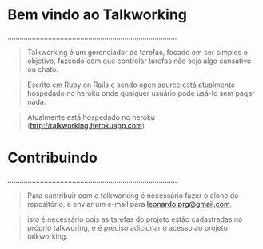 Bem vindo ao Talkworking
========================
....................................................................................

>Talkworking é um gerenciador de tarefas, focado em ser simples e objetivo, fazendo com que controlar tarefas não seja algo cansativo ou chato.

>Escrito em Ruby on Rails e sendo open source está atualmente hospedado no heroku onde qualquer usuário pode usá-lo sem pagar nada.

> Atualmente está hospedado no heroku (http://talkworking.herokuapp.com) 
 

Contribuindo
============
....................................................................................

> Para contribuir com o talkworking é necessário fazer o clone do repositório, e enviar um e-mail para leonardo.prg@gmail.com,

> isto é necessário pois as tarefas do projeto estão cadastradas no próprio talkworing, e é preciso adicionar o acesso ao projeto talkworking.
